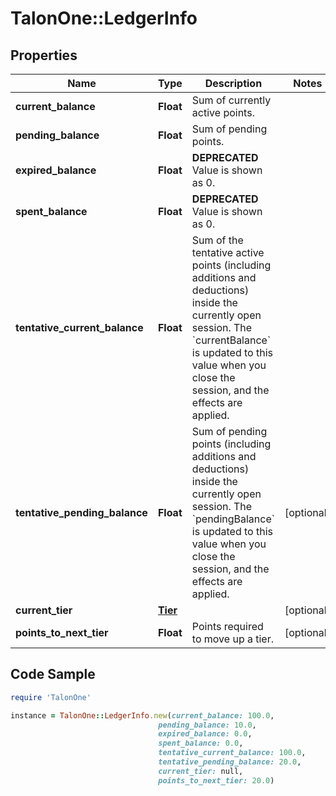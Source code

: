 # TalonOne::LedgerInfo

## Properties

Name | Type | Description | Notes
------------ | ------------- | ------------- | -------------
**current_balance** | **Float** | Sum of currently active points. | 
**pending_balance** | **Float** | Sum of pending points. | 
**expired_balance** | **Float** | **DEPRECATED** Value is shown as 0.  | 
**spent_balance** | **Float** | **DEPRECATED** Value is shown as 0.  | 
**tentative_current_balance** | **Float** | Sum of the tentative active points (including additions and deductions) inside the currently open session. The &#x60;currentBalance&#x60; is updated to this value when you close the session, and the effects are applied. | 
**tentative_pending_balance** | **Float** | Sum of pending points (including additions and deductions) inside the currently open session. The &#x60;pendingBalance&#x60; is updated to this value when you close the session, and the effects are applied. | [optional] 
**current_tier** | [**Tier**](Tier.md) |  | [optional] 
**points_to_next_tier** | **Float** | Points required to move up a tier. | [optional] 

## Code Sample

```ruby
require 'TalonOne'

instance = TalonOne::LedgerInfo.new(current_balance: 100.0,
                                 pending_balance: 10.0,
                                 expired_balance: 0.0,
                                 spent_balance: 0.0,
                                 tentative_current_balance: 100.0,
                                 tentative_pending_balance: 20.0,
                                 current_tier: null,
                                 points_to_next_tier: 20.0)
```


